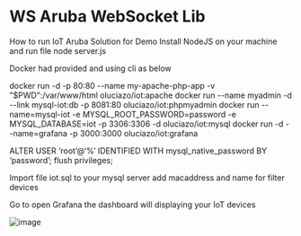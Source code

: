 # WS Aruba WebSocket Lib
How to run IoT Aruba Solution for Demo
Install NodeJS on your machine and run file node server.js

Docker had provided and using cli as below

docker run -d -p 80:80 --name my-apache-php-app -v "$PWD":/var/www/html oluciazo/iot:apache
docker run --name myadmin -d --link mysql-iot:db -p 8081:80 oluciazo/iot:phpmyadmin
docker run --name=mysql-iot -e MYSQL_ROOT_PASSWORD=password -e MYSQL_DATABASE=iot -p 3306:3306 -d oluciazo/iot:mysql
docker run -d --name=grafana -p 3000:3000 oluciazo/iot:grafana

ALTER USER ‘root’@‘%’ IDENTIFIED WITH mysql_native_password BY ‘password’;
flush privileges;

Import file iot.sql to your mysql server
add macaddress and name for filter devices

Go to open Grafana the dashboard will displaying your IoT devices

![image](https://user-images.githubusercontent.com/18340935/150284700-01b5e4f5-698e-4089-aa53-c336bffba305.png)
